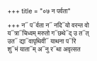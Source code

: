 +++
title = "०७ न पर्वता"

+++
न᳓ प᳓र्वता न᳓ नदि᳓यो वरन्त वो  
य᳓त्रा᳓चिध्वम् मरुतो ग᳓छथे᳓द् उ त᳓त्  
उत᳓ द्या᳓वापृथिवी᳓ याथना प᳓रि  
शु᳓भं याता᳓म् अ᳓नु र᳓था अवृत्सत
